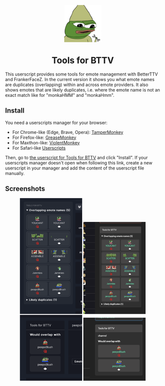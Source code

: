 <div align="center">
    <img width="120px" src="tfb-logo.png" alt="The logo for Tools for BTTV"/>
    <h1>Tools for BTTV</h1>
</div>

This userscript provides some tools for emote management with BetterTTV and FrankerFaceZ. In the current version it
shows you what emote names are duplicates (overlapping) within and across emote providers. It also shows emotes that are
likely duplicates, i.e. where the emote name is not an exact match like for "monkaHMM" and "monkaHmm".

## Install

You need a userscripts manager for your browser:

- For Chrome-like (Edge, Brave,
  Opera): [TamperMonkey](https://chrome.google.com/webstore/detail/tampermonkey/dhdgffkkebhmkfjojejmpbldmpobfkfo)
- For Firefox-like: [GreaseMonkey](https://addons.mozilla.org/firefox/addon/greasemonkey/)
- For Maxthon-like: [ViolentMonkey](https://extension.maxthon.com/detail/index.php?view_id=1680)
- For Safari-like [Userscripts](https://apps.apple.com/app/apple-store/id1463298887)

Then, go to
[the userscript for Tools for BTTV](https://cdn.jsdelivr.net/gh/brilliantdrink/tools-for-bttv/tools-for-bttv.user.js)
and click "Install". If your userscripts manager doesn't open when following this link, create a new userscript in your
manager and add the content of the userscript file manually.

## Screenshots

<div align="center">
    <img width="40%" src="img/bttv-dash.png" alt="Screenshot of the tool's panel on the BTTV dashboard"/>
    <img width="40%" src="img/ffz-channel.png" alt="Screenshot of the tool's panel on the FFZ channel page"/>
</div>
<div align="center">
    <img width="40%" src="img/bttv-emote.png" alt="Screenshot of the tool's panel on a BTTV emote page"/>
    <img width="40%" src="img/ffz-emote.png" alt="Screenshot of the tool's panel on a FFZ emote page"/>
</div>
